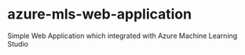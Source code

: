 # azure-mls-web-application
Simple Web Application which integrated with Azure Machine Learning Studio
